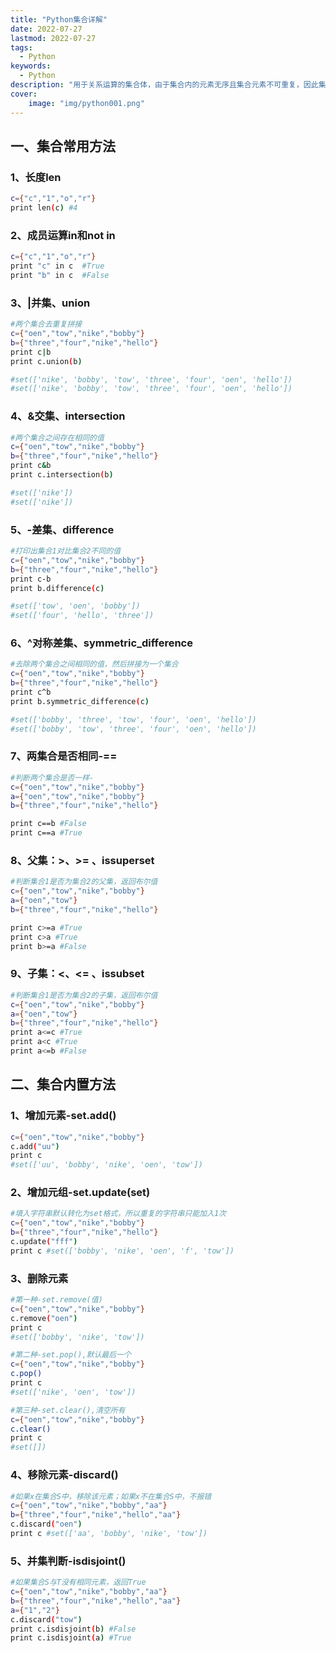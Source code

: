 ```yaml
---
title: "Python集合详解"
date: 2022-07-27
lastmod: 2022-07-27
tags:
  - Python
keywords:
  - Python
description: "用于关系运算的集合体，由于集合内的元素无序且集合元素不可重复，因此集合可以去重，但是去重后的集合会打乱原来元素的顺序"
cover:
    image: "img/python001.png"
---
```


## 一、集合常用方法

### 1、长度len

```bash
c={"c","1","o","r"}
print len(c) #4
```

### 2、成员运算in和not in

```bash
c={"c","1","o","r"}
print "c" in c  #True
print "b" in c  #False
```

### 3、|并集、union

```bash
#两个集合去重复拼接
c={"oen","tow","nike","bobby"}
b={"three","four","nike","hello"}
print c|b
print c.union(b)

#set(['nike', 'bobby', 'tow', 'three', 'four', 'oen', 'hello'])
#set(['nike', 'bobby', 'tow', 'three', 'four', 'oen', 'hello'])
```

### 4、&交集、intersection

```bash
#两个集合之间存在相同的值
c={"oen","tow","nike","bobby"}
b={"three","four","nike","hello"}
print c&b
print c.intersection(b)

#set(['nike'])
#set(['nike'])
```

### 5、-差集、difference

```bash
#打印出集合1对比集合2不同的值
c={"oen","tow","nike","bobby"}
b={"three","four","nike","hello"}
print c-b
print b.difference(c)

#set(['tow', 'oen', 'bobby'])
#set(['four', 'hello', 'three'])
```

### 6、^对称差集、symmetric_difference

```bash
#去除两个集合之间相同的值，然后拼接为一个集合
c={"oen","tow","nike","bobby"}
b={"three","four","nike","hello"}
print c^b
print b.symmetric_difference(c)

#set(['bobby', 'three', 'tow', 'four', 'oen', 'hello'])
#set(['bobby', 'tow', 'three', 'four', 'oen', 'hello'])
```

### 7、两集合是否相同-==

```bash
#判断两个集合是否一样-
c={"oen","tow","nike","bobby"}
a={"oen","tow","nike","bobby"}
b={"three","four","nike","hello"}

print c==b #False
print c==a #True
```

### 8、父集：>、>= 、issuperset

```bash
#判断集合1是否为集合2的父集，返回布尔值
c={"oen","tow","nike","bobby"}
a={"oen","tow"}
b={"three","four","nike","hello"}

print c>=a #True
print c>a #True
print b>=a #False
```

### 9、子集：<、<= 、issubset

```bash
#判断集合1是否为集合2的子集，返回布尔值
c={"oen","tow","nike","bobby"}
a={"oen","tow"}
b={"three","four","nike","hello"}
print a<=c #True
print a<c #True
print a<=b #False
```

## 二、集合内置方法

### 1、增加元素-set.add()

```bash
c={"oen","tow","nike","bobby"}
c.add("uu")
print c
#set(['uu', 'bobby', 'nike', 'oen', 'tow'])
```

### 2、增加元组-set.update(set)

```bash
#填入字符串默认转化为set格式，所以重复的字符串只能加入1次
c={"oen","tow","nike","bobby"}
b={"three","four","nike","hello"}
c.update("fff")
print c #set(['bobby', 'nike', 'oen', 'f', 'tow'])
```

### 3、删除元素

```bash
#第一种-set.remove(值)
c={"oen","tow","nike","bobby"}
c.remove("oen")
print c
#set(['bobby', 'nike', 'tow'])

#第二种-set.pop(),默认最后一个
c={"oen","tow","nike","bobby"}
c.pop()
print c
#set(['nike', 'oen', 'tow'])

#第三种-set.clear(),清空所有
c={"oen","tow","nike","bobby"}
c.clear()
print c
#set([])
```

### 4、移除元素-discard()

```bash
#如果x在集合S中，移除该元素；如果x不在集合S中，不报错
c={"oen","tow","nike","bobby","aa"}
b={"three","four","nike","hello","aa"}
c.discard("oen")
print c #set(['aa', 'bobby', 'nike', 'tow'])
```

### 5、并集判断-isdisjoint()

```bash
#如果集合S与T没有相同元素，返回True
c={"oen","tow","nike","bobby","aa"}
b={"three","four","nike","hello","aa"}
a={"1","2"}
c.discard("tow")
print c.isdisjoint(b) #False
print c.isdisjoint(a) #True
```